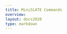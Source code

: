 ```yaml
---
title: MiniSLATE Commands
overview: 
layout: docs2020
type: markdown
---
```


<div id="minislate-content">

</div>

<script src='https://cdnjs.cloudflare.com/ajax/libs/showdown/1.9.1/showdown.min.js'></script>
<script>

$(document).ready(function() {
    $.get("https://raw.githubusercontent.com/slateci/minislate/master/COMMANDS.md", function(data) {
            var converter = new showdown.Converter(),
            html = converter.makeHtml(data);
            html = html.replace(/<h1.+<\/h1>/, "");
            $("#minislate-content").html(html);
            /* Rerun Prism syntax highlighting on the current page */
            Prism.highlightAll();
            
    });
});

</script>